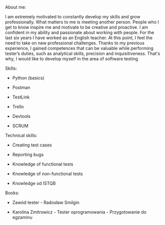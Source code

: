 About me:

I am extremely motivated to constantly develop my skills and grow professionally. What matters to me is meeting another person. People who I get to know inspire me and motivate to be creative and proactive. I am confident in my ability and passionate about working with people. For the last six years I have worked as an English teacher. At this point, I feel the need to take on new professional challenges. Thanks to my previous experience, I gained competences that can be valuable while performing tester’s duties, such as analytical skills, precision and inquisitiveness. That's why, I would like to develop myself in the area of software testing

Skills:

- Python (basics)

- Postman

- TestLink

- Trello

- Devtools

- SCRUM


Technical skills:

- Creating test cases

- Reporting bugs

- Knowledge of functional tests

- Knowledge of non-functional tests

- Knowledge od ISTQB

Books:

- Zawód tester - Radosław Smilgin

- Karolina Zmitrowicz - Tester oprogramowania - Przygotowanie do egzaminu
<!---
Arlettta/Arlettta is a ✨ special ✨ repository because its `README.md` (this file) appears on your GitHub profile.
You can click the Preview link to take a look at your changes.
--->
